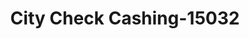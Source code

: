 ---
f_zip-code: 2155
f_state-code: MA
title: City Check Cashing-15032
f_phone: 781-396-3300
f_city-only: Mystic Av Medfor
f_address: 209 Mystic Av Medfor
f_location-unique-id: '15032'
slug: city-check-cashing-15032
updated-on: '2024-05-30T13:46:58.046Z'
created-on: '2024-05-30T13:36:59.803Z'
published-on: '2024-05-30T13:54:32.469Z'
f_city-state: cms/city/mystic-av-medfor-ma.md
f_company: cms/company/city-check-cashing.md
f_state: cms/state/massachusetts.md
layout: '[payday-loan].html'
tags: payday-loan
---